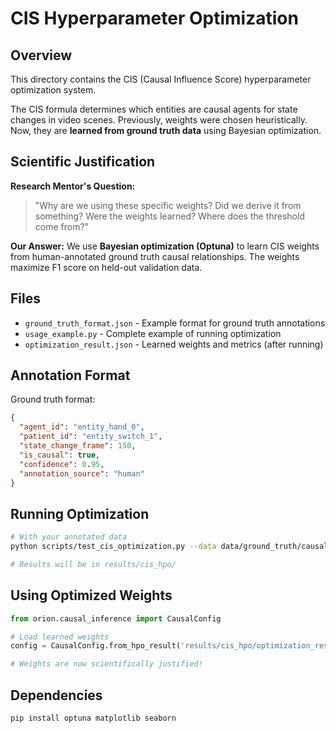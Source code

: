 # CIS Hyperparameter Optimization

## Overview

This directory contains the CIS (Causal Influence Score) hyperparameter optimization system.

The CIS formula determines which entities are causal agents for state changes in video scenes. 
Previously, weights were chosen heuristically. Now, they are **learned from ground truth data** 
using Bayesian optimization.

## Scientific Justification

**Research Mentor's Question:**
> "Why are we using these specific weights? Did we derive it from something? 
> Were the weights learned? Where does the threshold come from?"

**Our Answer:**
We use **Bayesian optimization (Optuna)** to learn CIS weights from human-annotated 
ground truth causal relationships. The weights maximize F1 score on held-out validation data.

## Files

- `ground_truth_format.json` - Example format for ground truth annotations
- `usage_example.py` - Complete example of running optimization
- `optimization_result.json` - Learned weights and metrics (after running)

## Annotation Format

Ground truth format:
```json
{
  "agent_id": "entity_hand_0",
  "patient_id": "entity_switch_1", 
  "state_change_frame": 150,
  "is_causal": true,
  "confidence": 0.95,
  "annotation_source": "human"
}
```

## Running Optimization

```bash
# With your annotated data
python scripts/test_cis_optimization.py --data data/ground_truth/causal_pairs.json --trials 100

# Results will be in results/cis_hpo/
```

## Using Optimized Weights

```python
from orion.causal_inference import CausalConfig

# Load learned weights
config = CausalConfig.from_hpo_result('results/cis_hpo/optimization_result.json')

# Weights are now scientifically justified!
```

## Dependencies

```bash
pip install optuna matplotlib seaborn
```

